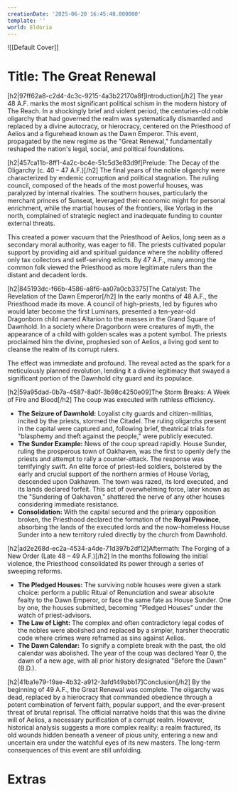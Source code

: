 ```yaml
---
creationDate: '2025-06-20 16:45:48.000000'
template: ''
world: Eldoria
---
```

![[Default Cover]]

# Title: The Great Renewal

[h2|97ff62a8-c2d4-4c3c-9215-4a3b22170a8f]Introduction[/h2]
The year 48 A.F. marks the most significant political schism in the modern history of The Reach. In a shockingly brief and violent period, the centuries-old noble oligarchy that had governed the realm was systematically dismantled and replaced by a divine autocracy, or hierocracy, centered on the Priesthood of Aelios and a figurehead known as the Dawn Emperor. This event, propagated by the new regime as the "Great Renewal," fundamentally reshaped the nation's legal, social, and political foundations.

[h2|457ca11b-8ff1-4a2c-bc4e-51c5d3e83d9f]Prelude: The Decay of the Oligarchy (c. 40 – 47 A.F.)[/h2]
The final years of the noble oligarchy were characterized by endemic corruption and political stagnation. The ruling council, composed of the heads of the most powerful houses, was paralyzed by internal rivalries. The southern houses, particularly the merchant princes of Sunseat, leveraged their economic might for personal enrichment, while the martial houses of the frontiers, like Vorlag in the north, complained of strategic neglect and inadequate funding to counter external threats.

This created a power vacuum that the Priesthood of Aelios, long seen as a secondary moral authority, was eager to fill. The priests cultivated popular support by providing aid and spiritual guidance where the nobility offered only tax collectors and self-serving edicts. By 47 A.F., many among the common folk viewed the Priesthood as more legitimate rulers than the distant and decadent lords.

[h2|845193dc-f66b-4586-a8f6-aa07a0cb3375]The Catalyst: The Revelation of the Dawn Emperor[/h2]
In the early months of 48 A.F., the Priesthood made its move. A council of high-priests, led by figures who would later become the first Luminars, presented a ten-year-old Dragonborn child named Altarion to the masses in the Grand Square of Dawnhold. In a society where Dragonborn were creatures of myth, the appearance of a child with golden scales was a potent symbol. The priests proclaimed him the divine, prophesied son of Aelios, a living god sent to cleanse the realm of its corrupt rulers.

The effect was immediate and profound. The reveal acted as the spark for a meticulously planned revolution, lending it a divine legitimacy that swayed a significant portion of the Dawnhold city guard and its populace.

[h2|59a95dad-0b7a-4587-8a0f-3b98c4250e09]The Storm Breaks: A Week of Fire and Blood[/h2]
The coup was executed with ruthless efficiency.


- **The Seizure of Dawnhold:** Loyalist city guards and citizen-militias, incited by the priests, stormed the Citadel. The ruling oligarchs present in the capital were captured and, following brief, theatrical trials for "blasphemy and theft against the people," were publicly executed.
- **The Sunder Example:** News of the coup spread rapidly. House Sunder, ruling the prosperous town of Oakhaven, was the first to openly defy the priests and attempt to rally a counter-attack. The response was terrifyingly swift. An elite force of priest-led soldiers, bolstered by the early and crucial support of the northern armies of House Vorlag, descended upon Oakhaven. The town was razed, its lord executed, and its lands declared forfeit. This act of overwhelming force, later known as the "Sundering of Oakhaven," shattered the nerve of any other houses considering immediate resistance.
- **Consolidation:** With the capital secured and the primary opposition broken, the Priesthood declared the formation of the **Royal Province**, absorbing the lands of the executed lords and the now-homeless House Sunder into a new territory ruled directly by the church from Dawnhold.

[h2|ad2e268d-ec2a-4534-a4de-71d397b2df12]Aftermath: The Forging of a New Order (Late 48 – 49 A.F.)[/h2]
In the months following the initial violence, the Priesthood consolidated its power through a series of sweeping reforms.


- **The Pledged Houses:** The surviving noble houses were given a stark choice: perform a public Ritual of Renunciation and swear absolute fealty to the Dawn Emperor, or face the same fate as House Sunder. One by one, the houses submitted, becoming "Pledged Houses" under the watch of priest-advisors.
- **The Law of Light:** The complex and often contradictory legal codes of the nobles were abolished and replaced by a simpler, harsher theocratic code where crimes were reframed as sins against Aelios.
- **The Dawn Calendar:** To signify a complete break with the past, the old calendar was abolished. The year of the coup was declared Year 0, the dawn of a new age, with all prior history designated "Before the Dawn" (B.D.).

[h2|41ba1e79-19ae-4b32-a912-3afd149abb17]Conclusion[/h2]
By the beginning of 49 A.F., the Great Renewal was complete. The oligarchy was dead, replaced by a hierocracy that commanded obedience through a potent combination of fervent faith, popular support, and the ever-present threat of brutal reprisal. The official narrative holds that this was the divine will of Aelios, a necessary purification of a corrupt realm. However, historical analysis suggests a more complex reality: a realm fractured, its old wounds hidden beneath a veneer of pious unity, entering a new and uncertain era under the watchful eyes of its new masters. The long-term consequences of this event are still unfolding.









# Extras

